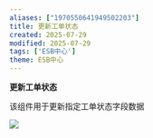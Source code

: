 ```yaml
---
aliases: ["1970550641949502203"]
title: 更新工单状态
created: 2025-07-29
modified: 2025-07-29
tags: ['ESB中心']
theme: ESB中心
---
```


**更新工单状态**

该组件用于更新指定工单状态字段数据

![](https://myhelpdoc.oss-cn-heyuan.aliyuncs.com/mdimages/5e8ddbacb4f502dd3da7bd358f87c26c.jpg)